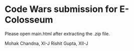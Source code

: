 # Code Wars submission for E-Colosseum

Please open main.html after extracting the .zip file.

Mohak Chandna, XI-J
Rishit Gupta, XII-J